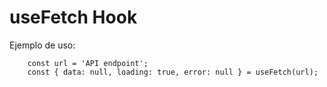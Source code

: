 # useFetch Hook

Ejemplo de uso:
```
    const url = 'API endpoint';
    const { data: null, loading: true, error: null } = useFetch(url);
    
```